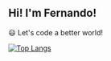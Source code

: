 ## Hi! I'm Fernando! 

😃 Let's code a better world!

[![Top Langs](https://github-readme-stats.vercel.app/api/top-langs/?username=fghinzelli)](https://github.com/anuraghazra/github-readme-stats)
